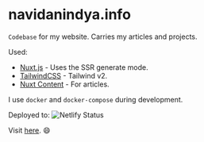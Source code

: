 # navidanindya.info

`Codebase` for my website. Carries my articles and projects.

Used:
* [Nuxt.js](https://nuxtjs.org) - Uses the SSR generate mode.
* [TailwindCSS](https://tailwindcss.nuxtjs.org) - Tailwind v2.
* [Nuxt Content](https://content.nuxtjs.org/) - For articles.

I use `docker` and `docker-compose` during development.

Deployed to: ![Netlify Status](https://api.netlify.com/api/v1/badges/4ba8c74b-1eeb-4698-870d-5f059272b140/deploy-status)

Visit [here](https://navidanindya.info). :smile: